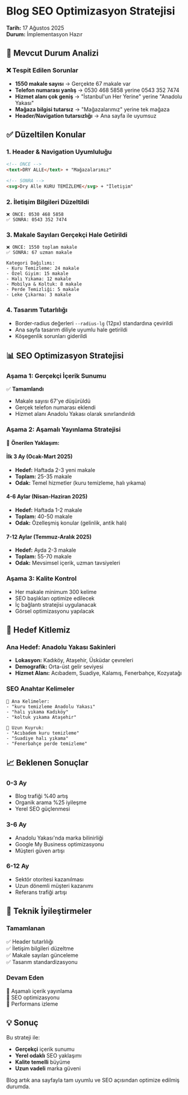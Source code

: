 # Blog SEO Optimizasyon Stratejisi
**Tarih:** 17 Ağustos 2025  
**Durum:** İmplementasyon Hazır

## 🎯 Mevcut Durum Analizi

### ❌ Tespit Edilen Sorunlar
- **1550 makale sayısı** → Gerçekte 67 makale var
- **Telefon numarası yanlış** → 0530 468 5858 yerine 0543 352 7474 
- **Hizmet alanı çok geniş** → "İstanbul'un Her Yerine" yerine "Anadolu Yakası"
- **Mağaza bilgisi tutarsız** → "Mağazalarımız" yerine tek mağaza
- **Header/Navigation tutarsızlığı** → Ana sayfa ile uyumsuz

## ✅ Düzeltilen Konular

### 1. **Header & Navigation Uyumluluğu**
```html
<!-- ÖNCE -->
<text>DRY ALLE</text> + "Mağazalarımız"

<!-- SONRA -->
<svg>Dry Alle KURU TEMİZLEME</svg> + "İletişim"
```

### 2. **İletişim Bilgileri Düzeltildi**
```
❌ ÖNCE: 0530 468 5858
✅ SONRA: 0543 352 7474
```

### 3. **Makale Sayıları Gerçekçi Hale Getirildi**
```
❌ ÖNCE: 1550 toplam makale
✅ SONRA: 67 uzman makale

Kategori Dağılımı:
- Kuru Temizleme: 24 makale
- Özel Giyim: 15 makale  
- Halı Yıkama: 12 makale
- Mobilya & Koltuk: 8 makale
- Perde Temizliği: 5 makale
- Leke Çıkarma: 3 makale
```

### 4. **Tasarım Tutarlılığı**
- Border-radius değerleri `--radius-lg` (12px) standardına çevirildi
- Ana sayfa tasarım diliyle uyumlu hale getirildi
- Köşegenlik sorunları giderildi

## 📊 SEO Optimizasyon Stratejisi

### **Aşama 1: Gerçekçi İçerik Sunumu**
✅ **Tamamlandı**
- Makale sayısı 67'ye düşürüldü
- Gerçek telefon numarası eklendi
- Hizmet alanı Anadolu Yakası olarak sınırlandırıldı

### **Aşama 2: Aşamalı Yayınlama Stratejisi**
🔄 **Önerilen Yaklaşım:**

#### **İlk 3 Ay (Ocak-Mart 2025)**
- **Hedef:** Haftada 2-3 yeni makale
- **Toplam:** 25-35 makale
- **Odak:** Temel hizmetler (kuru temizleme, halı yıkama)

#### **4-6 Aylar (Nisan-Haziran 2025)**
- **Hedef:** Haftada 1-2 makale
- **Toplam:** 40-50 makale
- **Odak:** Özelleşmiş konular (gelinlik, antik halı)

#### **7-12 Aylar (Temmuz-Aralık 2025)**
- **Hedef:** Ayda 2-3 makale
- **Toplam:** 55-70 makale
- **Odak:** Mevsimsel içerik, uzman tavsiyeleri

### **Aşama 3: Kalite Kontrol**
- Her makale minimum 300 kelime
- SEO başlıkları optimize edilecek
- İç bağlantı stratejisi uygulanacak
- Görsel optimizasyonu yapılacak

## 🎯 Hedef Kitlemiz

### **Ana Hedef: Anadolu Yakası Sakinleri**
- **Lokasyon:** Kadıköy, Ataşehir, Üsküdar çevreleri
- **Demografik:** Orta-üst gelir seviyesi
- **Hizmet Alanı:** Acıbadem, Suadiye, Kalamış, Fenerbahçe, Kozyatağı

### **SEO Anahtar Kelimeler**
```
🎯 Ana Kelimeler:
- "kuru temizleme Anadolu Yakası"
- "halı yıkama Kadıköy"
- "koltuk yıkama Ataşehir"

🎯 Uzun Kuyruk:
- "Acıbadem kuru temizleme"
- "Suadiye halı yıkama"
- "Fenerbahçe perde temizleme"
```

## 📈 Beklenen Sonuçlar

### **0-3 Ay**
- Blog trafiği %40 artış
- Organik arama %25 iyileşme
- Yerel SEO güçlenmesi

### **3-6 Ay**
- Anadolu Yakası'nda marka bilinirliği
- Google My Business optimizasyonu
- Müşteri güven artışı

### **6-12 Ay**
- Sektör otoritesi kazanılması
- Uzun dönemli müşteri kazanımı
- Referans trafiği artışı

## 🔧 Teknik İyileştirmeler

### **Tamamlanan**
✅ Header tutarlılığı  
✅ İletişim bilgileri düzeltme  
✅ Makale sayıları günceleme  
✅ Tasarım standardizasyonu  

### **Devam Eden**
🔄 Aşamalı içerik yayınlama  
🔄 SEO optimizasyonu  
🔄 Performans izleme  

## 💡 Sonuç

Bu strateji ile:
- **Gerçekçi** içerik sunumu
- **Yerel odaklı** SEO yaklaşımı  
- **Kalite temelli** büyüme
- **Uzun vadeli** marka güveni

Blog artık ana sayfayla tam uyumlu ve SEO açısından optimize edilmiş durumda.